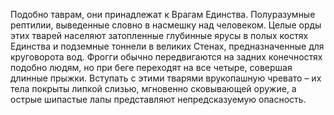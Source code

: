 Подобно таврам, они принадлежат к Врагам Единства. Полуразумные рептилии, выведенные словно в насмешку над человеком. Целые орды этих тварей населяют затопленные глубинные ярусы в полых костях Единства и подземные тоннели в великих Стенах, предназначенные для круговорота вод. Фрогги обычно передвигаются на задних конечностях подобно людям, но при беге переходят на все четыре, совершая длинные прыжки. Вступать с этими тварями врукопашную чревато – их тела покрыты липкой слизью, мгновенно сковывающей оружие, а острые шипастые лапы представляют непредсказуемую опасность.